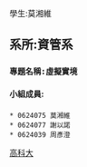 學生:莫湘維
## 系所:資管系
### `專題名稱:虛擬實境`
#### 小組成員:
```
* 0624075 莫湘維
* 0624077 謝以諾
* 0624039 周彥澄
```
[高科大](https://www.nkust.edu.tw/)
